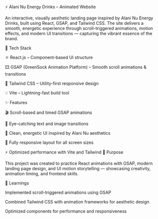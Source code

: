 ⚡ Alani Nu Energy Drinks – Animated Website

An interactive, visually aesthetic landing page inspired by Alani Nu Energy Drinks, built using React, GSAP, and Tailwind CSS.
The site delivers a smooth, energetic experience through scroll-triggered animations, motion effects, and modern UI transitions — capturing the vibrant essence of the brand.

🚀 Tech Stack

⚛️ React.js – Component-based UI structure

🎞️ GSAP (GreenSock Animation Platform) – Smooth scroll animations & transitions

🎨 Tailwind CSS – Utility-first responsive design

💡 Vite – Lightning-fast build tool

✨ Features

🎬 Scroll-based and timed GSAP animations

🌈 Eye-catching text and image transitions

🧃 Clean, energetic UI inspired by Alani Nu aesthetics

📱 Fully responsive layout for all screen sizes

⚡ Optimized performance with Vite and Tailwind
🎯 Purpose

This project was created to practice React animations with GSAP, modern landing page design, and UI motion storytelling — showcasing creativity, animation timing, and frontend skills.

🧠 Learnings

Implemented scroll-triggered animations using GSAP

Combined Tailwind CSS with animation frameworks for aesthetic design

Optimized components for performance and responsiveness
